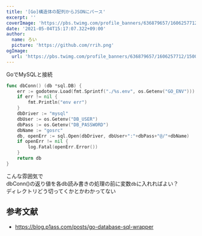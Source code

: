 ```yaml
---
title: '[Go]構造体の配列からJSONにパース'
excerpt: ''
coverImage: 'https://pbs.twimg.com/profile_banners/636879657/1606257712/1500x500'
date: '2021-05-04T15:17:07.322+09:00'
author:
  name: ろい
  picture: 'https://github.com/rrih.png'
ogImage:
  url: 'https://pbs.twimg.com/profile_banners/636879657/1606257712/1500x500'
---
```


GoでMySQLと接続

```go
func dbConn() (db *sql.DB) {
	err := godotenv.Load(fmt.Sprintf("./%s.env", os.Getenv("GO_ENV")))
	if err != nil {
		fmt.Println("env err")
	}
	dbDriver := "mysql"
	dbUser := os.Getenv("DB_USER")
	dbPass := os.Getenv("DB_PASSWORD")
	dbName := "gosrc"
	db, openErr := sql.Open(dbDriver, dbUser+":"+dbPass+"@/"+dbName)
	if openErr != nil {
		log.Fatal(openErr.Error())
	}
	return db
}
```

こんな雰囲気で  
dbConn()の返り値を各db読み書きの処理の前に変数`db`に入れればよい？  
ディレクトリどう切ってくかとかわかってない

## 参考文献
- https://blog.p1ass.com/posts/go-database-sql-wrapper